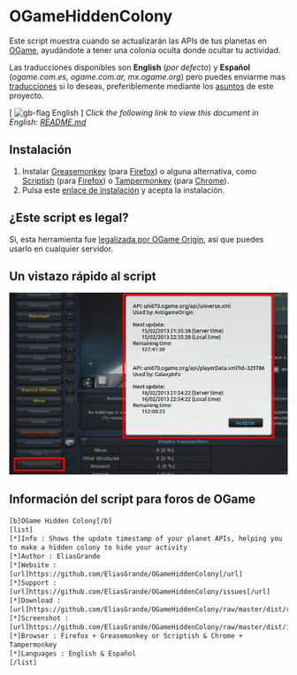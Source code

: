 
OGameHiddenColony
=================

Este script muestra cuando se actualizarán las APIs de tus planetas en [OGame], ayudándote a tener una colonia oculta donde ocultar tu actividad.

Las traducciones disponibles son **English** (*por defecto*) y **Español** (*ogame.com.es, ogame.com.ar, mx.ogame.org*) pero puedes enviarme mas [traducciones] si lo deseas, preferiblemente mediante los [asuntos] de este proyecto.

\[ ![gb-flag] English \] *Click the following link to view this document in English: [README.md]*

Instalación
-----------

  1. Instalar [Greasemonkey] \(para [Firefox]\) o alguna alternativa, como [Scriptish] \(para [Firefox]\) o [Tampermonkey] \(para [Chrome]\).
  2. Pulsa este [enlace de instalación] y acepta la instalación.

¿Este script es legal?
----------------------

Si, esta herramienta fue [legalizada por OGame Origin], así que puedes usarlo en cualquier servidor.

Un vistazo rápido al script
---------------------------

![screenshot]

Información del script para foros de OGame
------------------------------------------

```
[b]OGame Hidden Colony[/b]
[list]
[*]Info : Shows the update timestamp of your planet APIs, helping you to make a hidden colony to hide your activity
[*]Author : EliasGrande
[*]Website : [url]https://github.com/EliasGrande/OGameHiddenColony[/url]
[*]Support : [url]https://github.com/EliasGrande/OGameHiddenColony/issues[/url]
[*]Download : [url]https://github.com/EliasGrande/OGameHiddenColony/raw/master/dist/releases/latest.user.js[/url]
[*]Screenshot : [url]https://github.com/EliasGrande/OGameHiddenColony/raw/master/dist/img/screenshot.png[/url]
[*]Browser : Firefox + Greasemonkey or Scriptish & Chrome + Tampermonkey
[*]Languages : English & Español
[/list]
```

[OGame]:http://en.ogame.gameforge.com/
[legalizada por OGame Origin]:http://board.origin.ogame.gameforge.com/board175-user-projects/board39-official-tolerated-tools-addons-scripts/4805-ogame-hidden-colony/

[Firefox]:https://www.mozilla.org/firefox
[Greasemonkey]:https://addons.mozilla.org/firefox/addon/greasemonkey/
[Scriptish]:https://addons.mozilla.org/firefox/addon/scriptish/

[Chrome]:https://www.google.com/chrome/
[Tampermonkey]:https://chrome.google.com/webstore/detail/tampermonkey/dhdgffkkebhmkfjojejmpbldmpobfkfo

[asuntos]:/../../issues
[README.md]:README.md
[traducciones]:dist/locale
[enlace de instalación]:dist/releases/latest.user.js?raw=true
[screenshot]:dist/img/screenshot.png?raw=true

[gb-flag]:https://dl.dropboxusercontent.com/u/89283239/icons/famfamfam.com/flag_icons/png/gb.png


